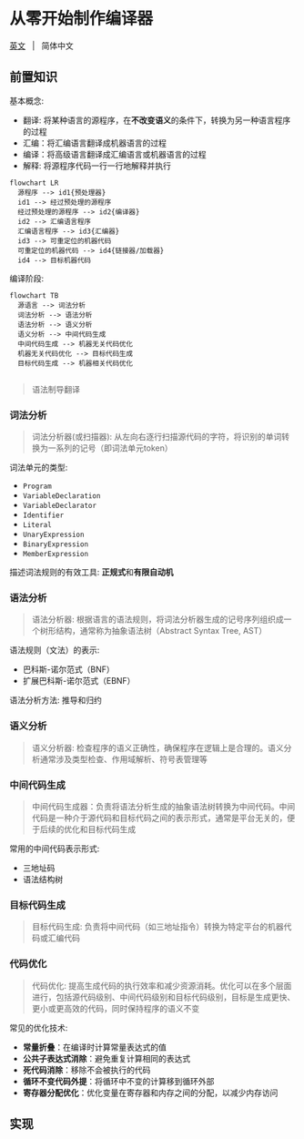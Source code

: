 # 从零开始制作编译器

[英文](./README.md) &nbsp; | &nbsp; 简体中文

## 前置知识

基本概念:

- 翻译: 将某种语言的源程序，在**不改变语义**的条件下，转换为另一种语言程序的过程
- 汇编：将汇编语言翻译成机器语言的过程
- 编译：将高级语言翻译成汇编语言或机器语言的过程
- 解释: 将源程序代码一行一行地解释并执行

```mermaid
flowchart LR
  源程序 --> id1{预处理器}
  id1 --> 经过预处理的源程序
  经过预处理的源程序 --> id2{编译器}
  id2 --> 汇编语言程序
  汇编语言程序 --> id3{汇编器}
  id3 --> 可重定位的机器代码
  可重定位的机器代码 --> id4{链接器/加载器}
  id4 --> 目标机器代码

```

编译阶段:

```mermaid
flowchart TB
  源语言 --> 词法分析
  词法分析 --> 语法分析
  语法分析 --> 语义分析
  语义分析 --> 中间代码生成
  中间代码生成 --> 机器无关代码优化
  机器无关代码优化 --> 目标代码生成
  目标代码生成 --> 机器相关代码优化
 
```

> 语法制导翻译

### 词法分析

> 词法分析器(或扫描器): 从左向右逐行扫描源代码的字符，将识别的单词转换为一系列的记号（即词法单元token）

词法单元的类型:

- `Program`
- `VariableDeclaration`
- `VariableDeclarator`
- `Identifier`
- `Literal`
- `UnaryExpression`
- `BinaryExpression`
- `MemberExpression`

描述词法规则的有效工具: **正规式**和**有限自动机**


### 语法分析

> 语法分析器: 根据语言的语法规则，将词法分析器生成的记号序列组织成一个树形结构，通常称为抽象语法树（Abstract Syntax Tree, AST）

语法规则（文法）的表示:

- 巴科斯-诺尔范式（BNF）
- 扩展巴科斯-诺尔范式（EBNF）

语法分析方法: 推导和归约

### 语义分析

> 语义分析器: 检查程序的语义正确性，确保程序在逻辑上是合理的。语义分析通常涉及类型检查、作用域解析、符号表管理等

### 中间代码生成

> 中间代码生成器：负责将语法分析生成的抽象语法树转换为中间代码。中间代码是一种介于源代码和目标代码之间的表示形式，通常是平台无关的，便于后续的优化和目标代码生成

常用的中间代码表示形式:

- 三地址码
- 语法结构树

### 目标代码生成

> 目标代码生成: 负责将中间代码（如三地址指令）转换为特定平台的机器代码或汇编代码


### 代码优化

> 代码优化: 提高生成代码的执行效率和减少资源消耗。优化可以在多个层面进行，包括源代码级别、中间代码级别和目标代码级别，目标是生成更快、更小或更高效的代码，同时保持程序的语义不变

常见的优化技术:

- **常量折叠**：在编译时计算常量表达式的值
- **公共子表达式消除**：避免重复计算相同的表达式
- **死代码消除**：移除不会被执行的代码
- **循环不变代码外提**：将循环中不变的计算移到循环外部
- **寄存器分配优化**：优化变量在寄存器和内存之间的分配，以减少内存访问

## 实现


